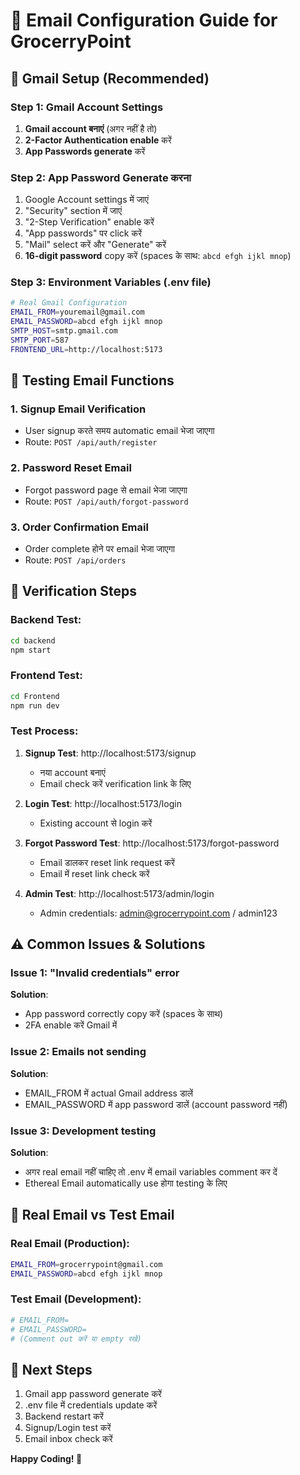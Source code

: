 # 📧 Email Configuration Guide for GrocerryPoint

## 🚀 Gmail Setup (Recommended)

### Step 1: Gmail Account Settings
1. **Gmail account बनाएं** (अगर नहीं है तो)
2. **2-Factor Authentication enable** करें
3. **App Passwords generate** करें

### Step 2: App Password Generate करना
1. Google Account settings में जाएं
2. "Security" section में जाएं  
3. "2-Step Verification" enable करें
4. "App passwords" पर click करें
5. "Mail" select करें और "Generate" करें
6. **16-digit password** copy करें (spaces के साथ: `abcd efgh ijkl mnop`)

### Step 3: Environment Variables (.env file)
```bash
# Real Gmail Configuration
EMAIL_FROM=youremail@gmail.com
EMAIL_PASSWORD=abcd efgh ijkl mnop
SMTP_HOST=smtp.gmail.com
SMTP_PORT=587
FRONTEND_URL=http://localhost:5173
```

## 🧪 Testing Email Functions

### 1. Signup Email Verification
- User signup करते समय automatic email भेजा जाएगा
- Route: `POST /api/auth/register`

### 2. Password Reset Email  
- Forgot password page से email भेजा जाएगा
- Route: `POST /api/auth/forgot-password`

### 3. Order Confirmation Email
- Order complete होने पर email भेजा जाएगा
- Route: `POST /api/orders`

## 🔧 Verification Steps

### Backend Test:
```bash
cd backend
npm start
```

### Frontend Test:
```bash  
cd Frontend
npm run dev
```

### Test Process:
1. **Signup Test**: http://localhost:5173/signup
   - नया account बनाएं
   - Email check करें verification link के लिए

2. **Login Test**: http://localhost:5173/login
   - Existing account से login करें

3. **Forgot Password Test**: http://localhost:5173/forgot-password
   - Email डालकर reset link request करें
   - Email में reset link check करें

4. **Admin Test**: http://localhost:5173/admin/login
   - Admin credentials: admin@grocerrypoint.com / admin123

## ⚠️ Common Issues & Solutions

### Issue 1: "Invalid credentials" error
**Solution**: 
- App password correctly copy करें (spaces के साथ)
- 2FA enable करें Gmail में

### Issue 2: Emails not sending
**Solution**:
- EMAIL_FROM में actual Gmail address डालें
- EMAIL_PASSWORD में app password डालें (account password नहीं)

### Issue 3: Development testing
**Solution**:
- अगर real email नहीं चाहिए तो .env में email variables comment कर दें
- Ethereal Email automatically use होगा testing के लिए

## 📱 Real Email vs Test Email

### Real Email (Production):
```bash
EMAIL_FROM=grocerrypoint@gmail.com
EMAIL_PASSWORD=abcd efgh ijkl mnop
```

### Test Email (Development):
```bash  
# EMAIL_FROM=
# EMAIL_PASSWORD=
# (Comment out करें या empty रखें)
```

## 🎯 Next Steps
1. Gmail app password generate करें
2. .env file में credentials update करें  
3. Backend restart करें
4. Signup/Login test करें
5. Email inbox check करें

**Happy Coding! 🚀**